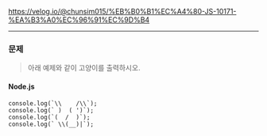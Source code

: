 https://velog.io/@chunsim015/%EB%B0%B1%EC%A4%80-JS-10171-%EA%B3%A0%EC%96%91%EC%9D%B4

---

### 문제

> 아래 예제와 같이 고양이를 출력하시오.

#### Node.js

```
console.log(`\\    /\\`);
console.log(` )  ( ')`);
console.log(`(  /  )`);
console.log(` \\(__)|`);
```
